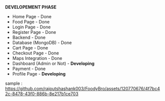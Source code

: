 **DEVELOPEMENT PHASE**
  * Home Page - Done
  * Food Page - Done
  * Login Page - Done
  * Register Page - Done
  * Backend - Done
  * Database (MongoDB) - Done
  * Cart Page - Done
  * Checkout Page - Done
  * Maps Integration - Done
  * Dashboard (Admin or Not) - **Developing**
  * Payment - Done
  * Profile Page - **Developing**

sample : https://github.com/rajputshashank003/FoodyBro/assets/120770676/4f7bc42c-8478-43f0-886b-8e217b1ce703
